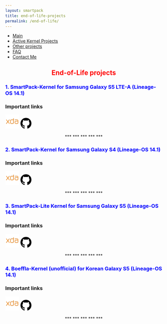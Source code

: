 ```yaml
---
layout: smartpack
title: end-of-life-projects
permalink: /end-of-life/
---
```


<style>
    tab1 { padding-left: 4em; }
</style>

* <a href="https://sunilpaulmathew.github.io/smartpack/">Main</a>
* <a href="https://sunilpaulmathew.github.io/kernel-projects/">Active Kernel Projects</a>
* <a href="https://sunilpaulmathew.github.io/others/">Other projects</a>
* <a href="https://sunilpaulmathew.github.io/faq/">FAQ</a>
* <a href="https://sunilpaulmathew.github.io/contact/">Contact Me</a>

<h2 style="color: red; text-align: center">End-of-Life projects</h2>

<h3 style="color: blue">1. SmartPack-Kernel for Samsung Galaxy S5 LTE-A (Lineage-OS 14.1)</h3>

### Important links
<p><a href="https://forum.xda-developers.com/galaxy-s5/development/kernel-smartpack-project-los-14-1-t3686079"><img src="https://github.com/sunilpaulmathew/sunilpaulmathew.github.io/blob/master/asset/pic004.png?raw=true" alt="" width="45" height="45" /></a> <a href="https://github.com/SmartPack/SmartPack-Kernel-Project_apq8084"><img src="https://github.com/sunilpaulmathew/sunilpaulmathew.github.io/blob/master/asset/pic003.png?raw=true" alt="" width="35" height="35" /></a></p>

<p style="text-align: center;">*** *** *** *** ***</p>

<h3 style="color: blue">2. SmartPack-Kernel for Samsung Galaxy S4 (Lineage-OS 14.1)</h3>

### Important links
<p><a href="https://forum.xda-developers.com/galaxy-s4/i9500-orig-develop/kernel-smartpack-project-lineage-os-14-t3590858"><img src="https://github.com/sunilpaulmathew/sunilpaulmathew.github.io/blob/master/asset/pic004.png?raw=true" alt="" width="45" height="45" /></a> <a href="https://github.com/SmartPack/SmartPack-Kernel-Project_ja3g"><img src="https://github.com/sunilpaulmathew/sunilpaulmathew.github.io/blob/master/asset/pic003.png?raw=true" alt="" width="35" height="35" /></a></p>

<p style="text-align: center;">*** *** *** *** ***</p>

<h3 style="color: blue">3. SmartPack-Lite Kernel for Samsung Galaxy S5 (Lineage-OS 14.1)</h3>

### Important links
<p><a href="https://forum.xda-developers.com/galaxy-s5/unified-development/kernel-smartpack-lite-t3579714"><img src="https://github.com/sunilpaulmathew/sunilpaulmathew.github.io/blob/master/asset/pic004.png?raw=true" alt="" width="45" height="45" /></a> <a href="https://github.com/SmartPack/SmartPack-Kernel-Project_kltexxx"><img src="https://github.com/sunilpaulmathew/sunilpaulmathew.github.io/blob/master/asset/pic003.png?raw=true" alt="" width="35" height="35" /></a></p>

<p style="text-align: center;">*** *** *** *** ***</p>

<h3 style="color: blue">4. Boeffla-Kernel (unofficial) for Korean Galaxy S5 (Lineage-OS 14.1)</h3>

### Important links
<p><a href="https://forum.xda-developers.com/galaxy-s5/development/boeffla-kernel-unofficial-aosp-7-x-x-t3616463"><img src="https://github.com/sunilpaulmathew/sunilpaulmathew.github.io/blob/master/asset/pic004.png?raw=true" alt="" width="45" height="45" /></a> <a href="https://github.com/SmartPack/Boeffla-Kernel-unofficial-kltexxx"><img src="https://github.com/sunilpaulmathew/sunilpaulmathew.github.io/blob/master/asset/pic003.png?raw=true" alt="" width="35" height="35" /></a></p>

<p style="text-align: center;">*** *** *** *** ***</p>

